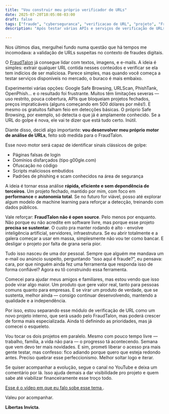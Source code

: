 ```yaml
---
title: "Vou construir meu próprio verificador de URLs"
date: 2025-07-20T18:05:08-03:00
draft: false
tags: ["fraude", "cyberseguranca", "verificacao de URL", "projeto", "FraudTalon"]
description: "Após testar várias APIs e serviços de verificação de URLs, decidi criar meu próprio motor exclusivo para o FraudTalon — rápido, independente e afinado com a realidade dos golpes digitais."

---
```


Nos últimos dias, mergulhei fundo numa questão que há tempos me incomodava: a validação de URLs suspeitas no contexto de fraudes digitais.

O [FraudTalon](https://fraudtalon.com) já consegue lidar com textos, imagens, e e-mails. A ideia é simples: extrair qualquer URL contida nesses conteúdos e verificar se ela tem indícios de ser maliciosa. Parece simples, mas quando você começa a testar serviços disponíveis no mercado, o buraco é mais embaixo.

Experimentei várias opções: Google Safe Browsing, URLScan, PhishTank, OpenPhish… e o resultado foi frustrante. Muitos têm limitações severas — uso restrito, pouca cobertura, APIs que bloqueiam projetos fechados, preços impraticáveis (alguns começando em 500 dólares por mês!). E mesmo os gratuitos falham feio em detecções básicas. O próprio Safe Browsing, por exemplo, só detecta o que já é amplamente conhecido. Se a URL do golpe é nova, ele vai te dizer que está tudo certo. Inútil.

Diante disso, decidi algo importante: **vou desenvolver meu próprio motor de análise de URLs**, feito sob medida para o FraudTalon.

Esse novo motor será capaz de identificar sinais clássicos de golpe:

* Páginas falsas de login
* Domínios disfarçados (tipo g00gle.com)
* Ofuscação no código
* Scripts maliciosos embutidos
* Padrões de phishing e scam conhecidos na área de segurança

A ideia é tornar essa análise **rápida, eficiente e sem dependência de terceiros**. Um projeto fechado, mantido por mim, com foco em **performance** e **autonomia total**. Se no futuro for viável, posso até explorar algum modelo de machine learning para reforçar a detecção, treinando com dados públicos.

Vale reforçar: **FraudTalon não é open source**. Pelo menos por enquanto. Não porque eu não acredite em software livre, mas porque esse projeto **precisa se sustentar**. O custo pra manter rodando é alto - envolve inteligência artificial, servidores, infraestrutura. Se eu abrir totalmente e a galera começar a usar em massa, simplesmente não vou ter como bancar. E desligar o projeto por falta de grana seria pior.

Tudo isso nasceu de uma dor pessoal. Sempre que alguém me mandava um e-mail ou anúncio suspeito, perguntando “isso aqui é fraude?”, eu pensava: cara, por que ninguém ainda fez uma ferramenta que responda isso de forma confiável? Agora eu tô construindo essa ferramenta.

Comecei para ajudar meus amigos e familiares, mas estou vendo que isso pode virar algo maior. Um produto que gere valor real, tanto para pessoas comuns quanto para empresas. E se virar um produto de verdade, que se sustenta, melhor ainda — consigo continuar desenvolvendo, mantendo a qualidade e a independência.

Por isso, estou separando esse módulo de verificação de URL como um novo projeto interno, que será usado pelo FraudTalon, mas poderá crescer de forma mais especializada. Ainda tô definindo as prioridades, mas já comecei o esqueleto.

Vou tocar os dois projetos em paralelo. Mesmo com pouco tempo livre — trabalho, família, a vida não para — o progresso tá acontecendo. Semana que vem devo ter mais novidades. E sim, prometi liberar o acesso pra mais gente testar, mas confesso: fico adiando porque quero que esteja redondo antes. Preciso quebrar esse perfeccionismo. Melhor soltar logo e iterar.

Se quiser acompanhar a evolução, segue o canal no YouTube e deixa um comentário por lá. Isso ajuda demais a dar visibilidade pro projeto e quem sabe até viabilizar financeiramente esse troço todo.

[Esse é o vídeo em que eu falo sobe esse tema
](https://youtu.be/_rJpERYysYk).

Valeu por acompanhar.

**Libertas Invicta**.